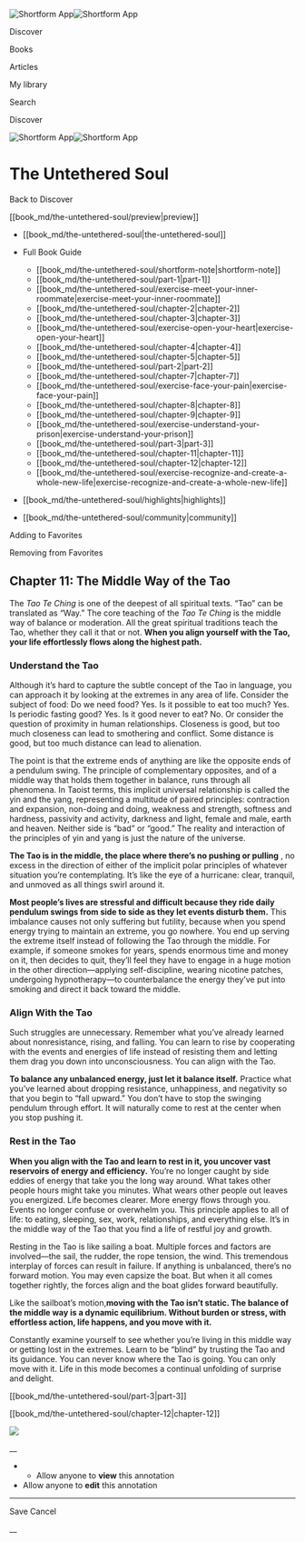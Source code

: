 ![Shortform App](/img/logo.36a2399e.svg)![Shortform App](/img/logo-dark.70c1b072.svg)

Discover

Books

Articles

My library

Search

Discover

![Shortform App](/img/logo.36a2399e.svg)![Shortform App](/img/logo-dark.70c1b072.svg)

# The Untethered Soul

Back to Discover

[[book_md/the-untethered-soul/preview|preview]]

  * [[book_md/the-untethered-soul|the-untethered-soul]]
  * Full Book Guide

    * [[book_md/the-untethered-soul/shortform-note|shortform-note]]
    * [[book_md/the-untethered-soul/part-1|part-1]]
    * [[book_md/the-untethered-soul/exercise-meet-your-inner-roommate|exercise-meet-your-inner-roommate]]
    * [[book_md/the-untethered-soul/chapter-2|chapter-2]]
    * [[book_md/the-untethered-soul/chapter-3|chapter-3]]
    * [[book_md/the-untethered-soul/exercise-open-your-heart|exercise-open-your-heart]]
    * [[book_md/the-untethered-soul/chapter-4|chapter-4]]
    * [[book_md/the-untethered-soul/chapter-5|chapter-5]]
    * [[book_md/the-untethered-soul/part-2|part-2]]
    * [[book_md/the-untethered-soul/chapter-7|chapter-7]]
    * [[book_md/the-untethered-soul/exercise-face-your-pain|exercise-face-your-pain]]
    * [[book_md/the-untethered-soul/chapter-8|chapter-8]]
    * [[book_md/the-untethered-soul/chapter-9|chapter-9]]
    * [[book_md/the-untethered-soul/exercise-understand-your-prison|exercise-understand-your-prison]]
    * [[book_md/the-untethered-soul/part-3|part-3]]
    * [[book_md/the-untethered-soul/chapter-11|chapter-11]]
    * [[book_md/the-untethered-soul/chapter-12|chapter-12]]
    * [[book_md/the-untethered-soul/exercise-recognize-and-create-a-whole-new-life|exercise-recognize-and-create-a-whole-new-life]]
  * [[book_md/the-untethered-soul/highlights|highlights]]
  * [[book_md/the-untethered-soul/community|community]]



Adding to Favorites 

Removing from Favorites 

## Chapter 11: The Middle Way of the Tao

The _Tao Te Ching_ is one of the deepest of all spiritual texts. “Tao” can be translated as “Way.” The core teaching of the _Tao Te Ching_ is the middle way of balance or moderation. All the great spiritual traditions teach the Tao, whether they call it that or not. **When you align yourself with the Tao, your life effortlessly flows along the highest path.**

### Understand the Tao

Although it’s hard to capture the subtle concept of the Tao in language, you can approach it by looking at the extremes in any area of life. Consider the subject of food: Do we need food? Yes. Is it possible to eat too much? Yes. Is periodic fasting good? Yes. Is it good never to eat? No. Or consider the question of proximity in human relationships. Closeness is good, but too much closeness can lead to smothering and conflict. Some distance is good, but too much distance can lead to alienation.

The point is that the extreme ends of anything are like the opposite ends of a pendulum swing. The principle of complementary opposites, and of a middle way that holds them together in balance, runs through all phenomena. In Taoist terms, this implicit universal relationship is called the yin and the yang, representing a multitude of paired principles: contraction and expansion, non-doing and doing, weakness and strength, softness and hardness, passivity and activity, darkness and light, female and male, earth and heaven. Neither side is “bad” or “good.” The reality and interaction of the principles of yin and yang is just the nature of the universe.

**The Tao is in the middle, the place where there’s no pushing or pulling** , no excess in the direction of either of the implicit polar principles of whatever situation you’re contemplating. It’s like the eye of a hurricane: clear, tranquil, and unmoved as all things swirl around it.

**Most people’s lives are stressful and difficult because they ride daily pendulum swings from side to side as they let events disturb them.** This imbalance causes not only suffering but futility, because when you spend energy trying to maintain an extreme, you go nowhere. You end up serving the extreme itself instead of following the Tao through the middle. For example, if someone smokes for years, spends enormous time and money on it, then decides to quit, they’ll feel they have to engage in a huge motion in the other direction—applying self-discipline, wearing nicotine patches, undergoing hypnotherapy—to counterbalance the energy they’ve put into smoking and direct it back toward the middle.

### Align With the Tao

Such struggles are unnecessary. Remember what you’ve already learned about nonresistance, rising, and falling. You can learn to rise by cooperating with the events and energies of life instead of resisting them and letting them drag you down into unconsciousness. You can align with the Tao.

**To balance any unbalanced energy, just let it balance itself.** Practice what you’ve learned about dropping resistance, unhappiness, and negativity so that you begin to “fall upward.” You don’t have to stop the swinging pendulum through effort. It will naturally come to rest at the center when you stop pushing it.

### Rest in the Tao

**When you align with the Tao and learn to rest in it, you uncover vast reservoirs of energy and efficiency.** You’re no longer caught by side eddies of energy that take you the long way around. What takes other people hours might take you minutes. What wears other people out leaves you energized. Life becomes clearer. More energy flows through you. Events no longer confuse or overwhelm you. This principle applies to all of life: to eating, sleeping, sex, work, relationships, and everything else. It’s in the middle way of the Tao that you find a life of restful joy and growth.

Resting in the Tao is like sailing a boat. Multiple forces and factors are involved—the sail, the rudder, the rope tension, the wind. This tremendous interplay of forces can result in failure. If anything is unbalanced, there’s no forward motion. You may even capsize the boat. But when it all comes together rightly, the forces align and the boat glides forward beautifully.

Like the sailboat’s motion,**moving with the Tao isn’t static. The balance of the middle way is a dynamic equilibrium. Without burden or stress, with effortless action, life happens, and you move with it.**

Constantly examine yourself to see whether you’re living in this middle way or getting lost in the extremes. Learn to be “blind” by trusting the Tao and its guidance. You can never know where the Tao is going. You can only move with it. Life in this mode becomes a continual unfolding of surprise and delight.

[[book_md/the-untethered-soul/part-3|part-3]]

[[book_md/the-untethered-soul/chapter-12|chapter-12]]

![](https://bat.bing.com/action/0?ti=56018282&Ver=2&mid=d89f8e67-f916-4398-885c-62d07812e815&sid=1711133063fa11eebdec89a8b8ae3bbc&vid=171147a063fa11eea7440fcfeb230d96&vids=0&msclkid=N&pi=0&lg=en-US&sw=800&sh=600&sc=24&nwd=1&tl=Shortform%20%7C%20Book&p=https%3A%2F%2Fwww.shortform.com%2Fapp%2Fbook%2Fthe-untethered-soul%2Fchapter-11&r=&lt=324&evt=pageLoad&sv=1&rn=966377)

__

  *   * Allow anyone to **view** this annotation
  * Allow anyone to **edit** this annotation



* * *

Save Cancel

__



